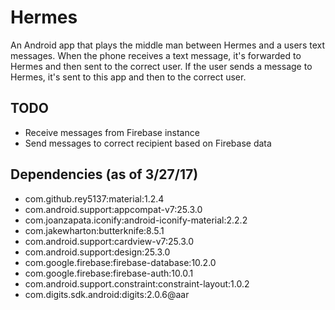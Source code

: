 # Hermes
An Android app that plays the middle man between Hermes and a users text messages. When the phone
receives a text message, it's forwarded to Hermes and then sent to the correct user. If the user
sends a message to Hermes, it's sent to this app and then to the correct user.

## TODO
- Receive messages from Firebase instance
- Send messages to correct recipient based on Firebase data

## Dependencies (as of 3/27/17)
- com.github.rey5137:material:1.2.4
- com.android.support:appcompat-v7:25.3.0
- com.joanzapata.iconify:android-iconify-material:2.2.2
- com.jakewharton:butterknife:8.5.1
- com.android.support:cardview-v7:25.3.0
- com.android.support:design:25.3.0
- com.google.firebase:firebase-database:10.2.0
- com.google.firebase:firebase-auth:10.0.1
- com.android.support.constraint:constraint-layout:1.0.2
- com.digits.sdk.android:digits:2.0.6@aar
